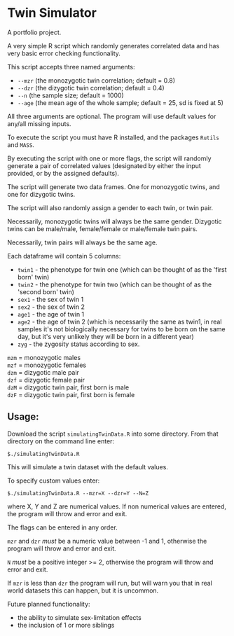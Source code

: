 Twin Simulator
==============

A portfolio project.

A very simple R script which randomly generates correlated data and has very basic error checking functionality.

This script accepts three named arguments:

- `--mzr` (the monozygotic twin correlation; default = 0.8)
- `--dzr` (the dizygotic twin correlation; default = 0.4)
- `--n`   (the sample size; default = 1000)
- `--age` (the mean age of the whole sample; default = 25, sd is fixed at 5)

All three arguments are optional. The program will use default values for any/all missing inputs.

To execute the script you must have R installed, and the packages `Rutils` and `MASS`.

By executing the script with one or more flags, the script will randomly generate a pair of correlated values
(designated by either the input provided, or by the assigned defaults).

The script will generate two data frames. One for monozygotic twins, and one for dizygotic twins.

The script will also randomly assign a gender to each twin, or twin pair.

Necessarily, monozygotic twins will always be the same gender. Dizygotic twins can be male/male,
female/female or male/female twin pairs.

Necessarily, twin pairs will always be the same age.

Each dataframe will contain 5 columns:

- `twin1` - the phenotype for twin one (which can be thought of as the 'first born' twin)
- `twin2` - the phenotype for twin two (which can be thought of as the 'second born' twin)
- `sex1` - the sex of twin 1
- `sex2` - the sex of twin 2
- `age1` - the age of twin 1
- `age2` - the age of twin 2 (which is necessarily the same as twin1, in real samples it's not biologically
  necessary for twins to be born on the same day, but it's very unlikely they will be born in a different year)
- `zyg` - the zygosity status according to sex.

`mzm` = monozygotic males  
`mzf` = monozygotic females  
`dzm` = dizygotic male pair  
`dzf` = dizygotic female pair  
`dzM` = dizygotic twin pair, first born is male  
`dzF` = dizygotic twin pair, first born is female  

Usage:
------

Download the script `simulatingTwinData.R` into some directory. From that directory on the command line enter:

`$./simulatingTwinData.R`

This will simulate a twin dataset with the default values.

To specify custom values enter:

`$./simulatingTwinData.R --mzr=X --dzr=Y --N=Z`

where X, Y and Z are numerical values. If non numerical values are entered, the program will throw and error
and exit.

The flags can be entered in any order.

`mzr` and `dzr` *must* be a numeric value between -1 and 1, otherwise the program will throw and error and exit.

`N` *must* be a positive integer >= 2, otherwise the program will throw and error and exit.

If `mzr` is less than `dzr` the program will run, but will warn you that in real world datasets this can happen, but it is uncommon.

Future planned functionality:

- the ability to simulate sex-limitation effects
- the inclusion of 1 or more siblings
